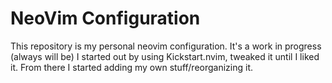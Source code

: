 # NeoVim Configuration

This repository is my personal neovim configuration.
It's a work in progress (always will be)
I started out by using Kickstart.nvim, tweaked it until I liked it.
From there I started adding my own stuff/reorganizing it.
